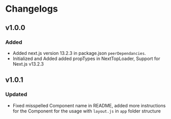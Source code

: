 # Changelogs

## v1.0.0

### Added

- Added next.js version 13.2.3 in package.json `peerDependancies`.
- Initialized and Added added propTypes in NextTopLoader, Support for Next.js v13.2.3

## v1.0.1

### Updated

- Fixed misspelled Component name in README, added more instructions for the Component for the usage with `layout.js` in `app` folder structure
